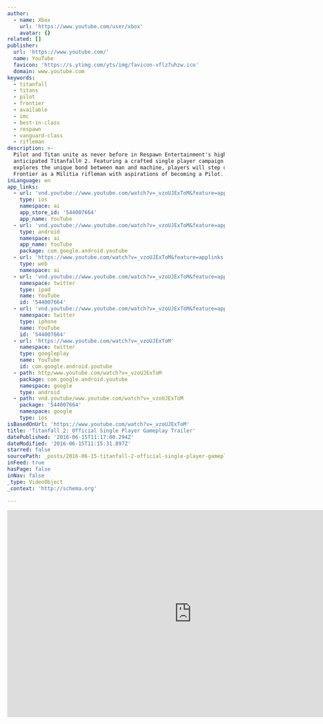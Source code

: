 ```yaml
---
author:
  - name: Xbox
    url: 'https://www.youtube.com/user/xbox'
    avatar: {}
related: []
publisher:
  url: 'https://www.youtube.com/'
  name: YouTube
  favicon: 'https://s.ytimg.com/yts/img/favicon-vflz7uhzw.ico'
  domain: www.youtube.com
keywords:
  - titanfall
  - titans
  - pilot
  - frontier
  - available
  - imc
  - best-in-class
  - respawn
  - vanguard-class
  - rifleman
description: >-
  Pilot and Titan unite as never before in Respawn Entertainment's highly
  anticipated Titanfall® 2. Featuring a crafted single player campaign that
  explores the unique bond between man and machine, players will step on to The
  Frontier as a Militia rifleman with aspirations of becoming a Pilot.
inLanguage: en
app_links:
  - url: 'vnd.youtube://www.youtube.com/watch?v=_vzoUJExToM&feature=applinks'
    type: ios
    namespace: ai
    app_store_id: '544007664'
    app_name: YouTube
  - url: 'vnd.youtube://www.youtube.com/watch?v=_vzoUJExToM&feature=applinks'
    type: android
    namespace: ai
    app_name: YouTube
    package: com.google.android.youtube
  - url: 'https://www.youtube.com/watch?v=_vzoUJExToM&feature=applinks'
    type: web
    namespace: ai
  - url: 'vnd.youtube://www.youtube.com/watch?v=_vzoUJExToM&feature=applinks'
    namespace: twitter
    type: ipad
    name: YouTube
    id: '544007664'
  - url: 'vnd.youtube://www.youtube.com/watch?v=_vzoUJExToM&feature=applinks'
    namespace: twitter
    type: iphone
    name: YouTube
    id: '544007664'
  - url: 'https://www.youtube.com/watch?v=_vzoUJExToM'
    namespace: twitter
    type: googleplay
    name: YouTube
    id: com.google.android.youtube
  - path: http/www.youtube.com/watch?v=_vzoUJExToM
    package: com.google.android.youtube
    namespace: google
    type: android
  - path: vnd.youtube/www.youtube.com/watch?v=_vzoUJExToM
    package: '544007664'
    namespace: google
    type: ios
isBasedOnUrl: 'https://www.youtube.com/watch?v=_vzoUJExToM'
title: 'Titanfall 2: Official Single Player Gameplay Trailer'
datePublished: '2016-06-15T11:17:00.294Z'
dateModified: '2016-06-15T11:15:31.897Z'
starred: false
sourcePath: _posts/2016-06-15-titanfall-2-official-single-player-gameplay-trailer.md
inFeed: true
hasPage: false
inNav: false
_type: VideoObject
_context: 'http://schema.org'

---
```

<iframe src="https://cdn.embedly.com/widgets/media.html?src=https%3A%2F%2Fwww.youtube.com%2Fembed%2F_vzoUJExToM%3Ffeature%3Doembed&amp;url=http%3A%2F%2Fwww.youtube.com%2Fwatch%3Fv%3D_vzoUJExToM&amp;image=https%3A%2F%2Fi.ytimg.com%2Fvi%2F_vzoUJExToM%2Fhqdefault.jpg&amp;key=b7d04c9b404c499eba89ee7072e1c4f7&amp;type=text%2Fhtml&amp;schema=youtube" width="854" height="480" scrolling="no" frameborder="0" allowfullscreen="" style=""></iframe>